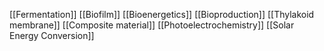 [[Fermentation]]
[[Biofilm]]
[[Bioenergetics]]
[[Bioproduction]]
[[Thylakoid membrane]]
[[Composite material]]
[[Photoelectrochemistry]]
[[Solar Energy Conversion]]
